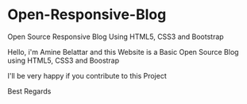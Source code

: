 # Open-Responsive-Blog
Open Source Responsive Blog Using HTML5, CSS3 and Bootstrap


Hello, i'm Amine Belattar and this Website is a Basic Open Source Blog using HTML5, CSS3  and Boostrap

I'll be very happy if you contribute to this Project

Best Regards
